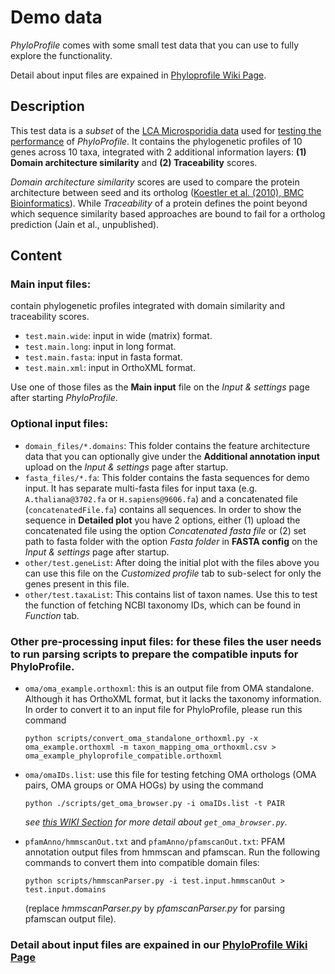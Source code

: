 # Demo data
*PhyloProfile* comes with some small test data that you can use to fully explore the functionality.

Detail about input files are expained in [Phyloprofile Wiki Page](https://github.com/BIONF/PhyloProfile/wiki/Input-Data).

## Description
This test data is a *subset* of the [LCA Microsporidia data](https://github.com/BIONF/phyloprofile-data/blob/master/expTestData/lca_microsporidia.zip) used for [testing the performance](https://github.com/BIONF/PhyloProfile/wiki/Performance-test) of *PhyloProfile*. It contains the phylogenetic profiles of 10 genes across 10 taxa, integrated with 2 additional information layers: **(1) Domain architecture similarity** and **(2) Traceability** scores.

*Domain architecture similarity* scores are used to compare the protein architecture between seed and its ortholog ([Koestler et al. (2010), BMC Bioinformatics](https://www.ncbi.nlm.nih.gov/pmc/articles/PMC2931517/)). While *Traceability* of a protein defines the point beyond which sequence similarity based approaches are bound to fail for a ortholog prediction (Jain et al., unpublished).

## Content
### Main input files:
contain phylogenetic profiles integrated with domain similarity and traceability scores.
- `test.main.wide`: input in wide (matrix) format.
- `test.main.long`: input in long format.
- `test.main.fasta`: input in fasta format.
- `test.main.xml`: input in OrthoXML format.

Use one of those files as the **Main input** file on the *Input & settings* page after starting *PhyloProfile*.

### Optional input files:
- `domain_files/*.domains`: This folder contains the feature architecture data that you can optionally give under the **Additional annotation input** upload on the *Input & settings* page after startup.
- `fasta_files/*.fa`: This folder contains the fasta sequences for demo input. It has separate multi-fasta files for input taxa (e.g. `A.thaliana@3702.fa` or `H.sapiens@9606.fa`) and a concatenated file (`concatenatedFile.fa`) contains all sequences. In order to show the sequence in **Detailed plot** you have 2 options, either (1) upload the concatenated file using the option *Concatenated fasta file* or (2) set path to fasta folder with the option *Fasta folder* in **FASTA config** on the *Input & settings* page after startup.
- `other/test.geneList`: After doing the initial plot with the files above you can use this file on the *Customized profile* tab to sub-select for only the genes present in this file.
- `other/test.taxaList`: This contains list of taxon names. Use this to test the function of fetching NCBI taxonomy IDs, which can be found in *Function* tab.

### Other pre-processing input files: for these files the user needs to run parsing scripts to prepare the compatible inputs for PhyloProfile.
- `oma/oma_example.orthoxml`: this is an output file from OMA standalone. Although it has OrthoXML format, but it lacks the taxonomy information. In order to convert it to an input file for PhyloProfile, please run this command

	`python scripts/convert_oma_standalone_orthoxml.py -x oma_example.orthoxml -m taxon_mapping_oma_orthoxml.csv > oma_example_phyloprofile_compatible.orthoxml`

- `oma/omaIDs.list`: use this file for testing fetching OMA orthologs (OMA pairs, OMA groups or OMA HOGs) by using the command

	`python ./scripts/get_oma_browser.py -i omaIDs.list -t PAIR`

	*see [this WIKI Section](https://github.com/BIONF/PhyloProfile/wiki/Input-Data#oma-browser) for more detail about `get_oma_browser.py`.*

- `pfamAnno/hmmscanOut.txt` and `pfamAnno/pfamscanOut.txt`: PFAM annotation output files from hmmscan and pfamscan. Run the following commands to convert them into compatible domain files:

	`python scripts/hmmscanParser.py -i test.input.hmmscanOut > test.input.domains`

	(replace *hmmscanParser.py* by *pfamscanParser.py* for parsing pfamscan output file).

### Detail about input files are expained in our [PhyloProfile Wiki Page](https://github.com/BIONF/PhyloProfile/wiki/Input-Data)
